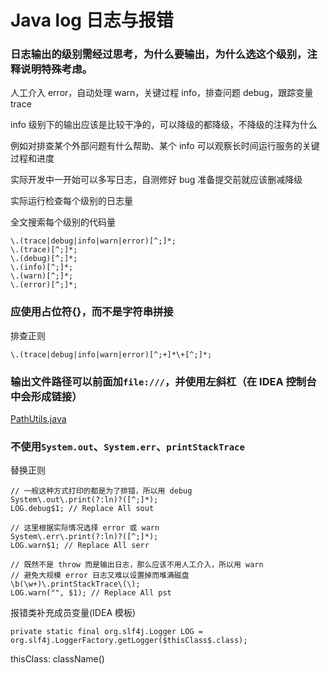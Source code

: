 # Java log 日志与报错

### 日志输出的级别需经过思考，为什么要输出，为什么选这个级别，注释说明特殊考虑。

人工介入 error，自动处理 warn，关键过程 info，排查问题 debug，跟踪变量 trace

info 级别下的输出应该是比较干净的，可以降级的都降级，不降级的注释为什么

例如对排查某个外部问题有什么帮助、某个 info 可以观察长时间运行服务的关键过程和进度

实际开发中一开始可以多写日志，自测修好 bug 准备提交前就应该删减降级

实际运行检查每个级别的日志量

全文搜索每个级别的代码量

```regexp
\.(trace|debug|info|warn|error)[^;]*;
\.(trace)[^;]*;
\.(debug)[^;]*;
\.(info)[^;]*;
\.(warn)[^;]*;
\.(error)[^;]*;
```


### 应使用占位符{}，而不是字符串拼接
排查正则
```regexp
\.(trace|debug|info|warn|error)[^;+]*\+[^;]*;
```


### 输出文件路径可以前面加`file:///`，并使用左斜杠（在 IDEA 控制台中会形成链接）

[PathUtils.java](PathUtils.java)


### 不使用`System.out`、`System.err`、`printStackTrace`
替换正则
```
// 一般这种方式打印的都是为了排错，所以用 debug
System\.out\.print(?:ln)?([^;]*);
LOG.debug$1; // Replace All sout

// 这里根据实际情况选择 error 或 warn
System\.err\.print(?:ln)?([^;]*);
LOG.warn$1; // Replace All serr

// 既然不是 throw 而是输出日志，那么应该不用人工介入，所以用 warn
// 避免大规模 error 日志又难以设置掉而堆满磁盘
\b(\w+)\.printStackTrace\(\);
LOG.warn("", $1); // Replace All pst
```

报错类补充成员变量(IDEA 模板)
```
private static final org.slf4j.Logger LOG = org.slf4j.LoggerFactory.getLogger($thisClass$.class);
```
thisClass: className()

